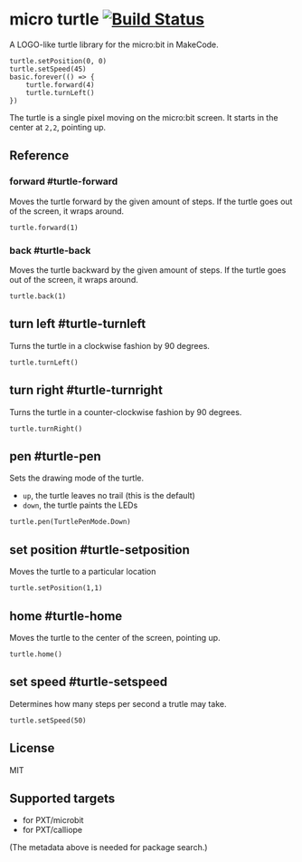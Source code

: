 # micro turtle [![Build Status](https://travis-ci.org/Microsoft/pxt-microturtle.svg?branch=master)](https://travis-ci.org/Microsoft/pxt-microturtle)

A LOGO-like turtle library for the micro:bit in MakeCode. 

```blocks
turtle.setPosition(0, 0)
turtle.setSpeed(45)
basic.forever(() => {
    turtle.forward(4)
    turtle.turnLeft()
})
```

The turtle is a single pixel moving on the micro:bit screen.
It starts in the center at ``2,2``, pointing up.

## Reference

### forward #turtle-forward

Moves the turtle forward by the given amount of steps. If the turtle goes out of the screen, it wraps around.

```sig
turtle.forward(1)
```

### back #turtle-back

Moves the turtle backward by the given amount of steps. If the turtle goes out of the screen, it wraps around.

```sig
turtle.back(1)
```

## turn left #turtle-turnleft

Turns the turtle in a clockwise fashion by 90 degrees.

```sig
turtle.turnLeft()
```


## turn right #turtle-turnright

Turns the turtle in a counter-clockwise fashion by 90 degrees.

```sig
turtle.turnRight()
```

## pen #turtle-pen

Sets the drawing mode of the turtle.

* ``up``, the turtle leaves no trail (this is the default)
* ``down``, the turtle paints the LEDs

```sig
turtle.pen(TurtlePenMode.Down)
```

## set position #turtle-setposition

Moves the turtle to a particular location

```sig
turtle.setPosition(1,1)
```

## home #turtle-home

Moves the turtle to the center of the screen, pointing up.

```sig
turtle.home()
```

## set speed #turtle-setspeed

Determines how many steps per second a trutle may take.

```sig
turtle.setSpeed(50)
```

## License

MIT

## Supported targets

* for PXT/microbit
* for PXT/calliope

(The metadata above is needed for package search.)
